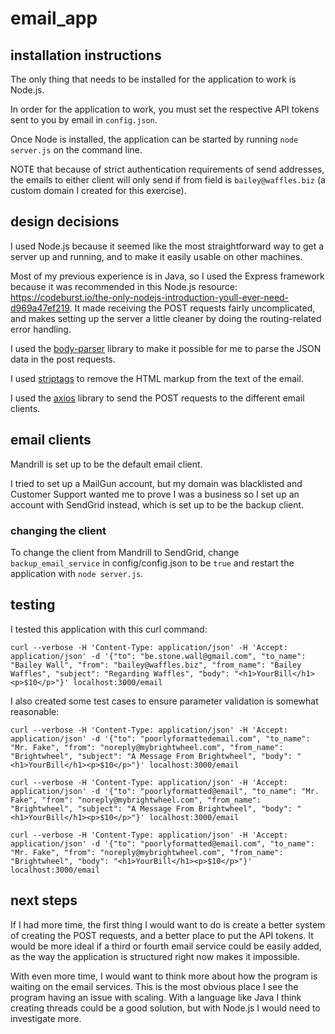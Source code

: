 # email_app

## installation instructions

The only thing that needs to be installed for the application to work is Node.js.

In order for the application to work, you must set the respective API tokens sent to you by email in `config.json`.

Once Node is installed, the application can be started by running 
`node server.js` on the command line.

NOTE that because of strict authentication requirements of send addresses, the emails to either client will only send if from field is `bailey@waffles.biz` (a custom domain I created for this exercise).

## design decisions

I used Node.js because it seemed like the most straightforward way to get a server up and running, and to make it easily usable on other machines. 

Most of my previous experience is in Java, so I used the Express framework because it was recommended in this Node.js resource: https://codeburst.io/the-only-nodejs-introduction-youll-ever-need-d969a47ef219. It made receiving the POST requests fairly uncomplicated, and makes setting up the server a little cleaner by doing the routing-related error handling.

I used the [body-parser](https://github.com/expressjs/body-parser) library to make it possible for me to parse the JSON data in the post requests.

I used [striptags](https://www.npmjs.com/package/striptags) to remove the HTML markup from the text of the email.

I used the [axios](https://github.com/axios/axios) library to send the POST requests to the different email clients.

## email clients

Mandrill is set up to be the default email client.

I tried to set up a MailGun account, but my domain was blacklisted and Customer Support wanted me to prove I was a business so I set up an account with SendGrid instead, which is set up to be the backup client.

### changing the client

To change the client from Mandrill to SendGrid, change `backup_email_service` in config/config.json to be `true` and restart the application with `node server.js`.

## testing

I tested this application with this curl command:

```curl --verbose -H 'Content-Type: application/json' -H 'Accept: application/json' -d '{"to": "be.stone.wall@gmail.com", "to_name": "Bailey Wall", "from": "bailey@waffles.biz", "from_name": "Bailey Waffles", "subject": "Regarding Waffles", "body": "<h1>YourBill</h1><p>$10</p>"}' localhost:3000/email```

I also created some test cases to ensure parameter validation is somewhat reasonable:

```curl --verbose -H 'Content-Type: application/json' -H 'Accept: application/json' -d '{"to": "poorlyformattedemail.com", "to_name": "Mr. Fake", "from": "noreply@mybrightwheel.com", "from_name": "Brightwheel", "subject": "A Message From Brightwheel", "body": "<h1>YourBill</h1><p>$10</p>"}' localhost:3000/email```

```curl --verbose -H 'Content-Type: application/json' -H 'Accept: application/json' -d '{"to": "poorlyformatted@email", "to_name": "Mr. Fake", "from": "noreply@mybrightwheel.com", "from_name": "Brightwheel", "subject": "A Message From Brightwheel", "body": "<h1>YourBill</h1><p>$10</p>"}' localhost:3000/email```

```curl --verbose -H 'Content-Type: application/json' -H 'Accept: application/json' -d '{"to": "poorlyformatted@email.com", "to_name": "Mr. Fake", "from": "noreply@mybrightwheel.com", "from_name": "Brightwheel", "body": "<h1>YourBill</h1><p>$10</p>"}' localhost:3000/email```

## next steps

If I had more time, the first thing I would want to do is create a better system of creating the POST requests, and a better place to put the API tokens. It would be more ideal if a third or fourth email service could be easily added, as the way the application is structured right now makes it impossible.

With even more time, I would want to think more about how the program is waiting on the email services. This is the most obvious place I see the program having an issue with scaling. With a language like Java I think creating threads could be a good solution, but with Node.js I would need to investigate more.